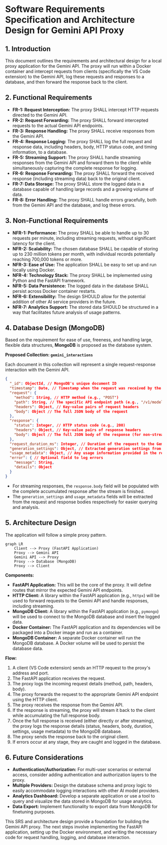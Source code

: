 # Software Requirements Specification and Architecture Design for Gemini API Proxy

## 1. Introduction

This document outlines the requirements and architectural design for a local proxy application for the Gemini API. The proxy will run within a Docker container and intercept requests from clients (specifically the VS Code extension) to the Gemini API, log these requests and responses to a database, and then forward the response back to the client.

## 2. Functional Requirements

*   **FR-1: Request Interception:** The proxy SHALL intercept HTTP requests directed to the Gemini API.
*   **FR-2: Request Forwarding:** The proxy SHALL forward intercepted requests to the actual Gemini API endpoints.
*   **FR-3: Response Handling:** The proxy SHALL receive responses from the Gemini API.
*   **FR-4: Response Logging:** The proxy SHALL log the full request and response data, including headers, body, HTTP status code, and timing information, to a database.
*   **FR-5: Streaming Support:** The proxy SHALL handle streaming responses from the Gemini API and forward them to the client while simultaneously capturing the complete response for logging.
*   **FR-6: Response Forwarding:** The proxy SHALL forward the received response (including streaming data) back to the original client.
*   **FR-7: Data Storage:** The proxy SHALL store the logged data in a database capable of handling large records and a growing volume of data.
*   **FR-8: Error Handling:** The proxy SHALL handle errors gracefully, both from the Gemini API and the database, and log these errors.

## 3. Non-Functional Requirements

*   **NFR-1: Performance:** The proxy SHALL be able to handle up to 30 requests per minute, including streaming requests, without significant latency for the client.
*   **NFR-2: Scalability:** The chosen database SHALL be capable of storing up to 230 million tokens per month, with individual records potentially reaching 700,000 tokens or more.
*   **NFR-3: Ease of Use:** The application SHALL be easy to set up and run locally using Docker.
*   **NFR-4: Technology Stack:** The proxy SHALL be implemented using Python and the FastAPI framework.
*   **NFR-5: Data Persistence:** The logged data in the database SHALL persist across Docker container restarts.
*   **NFR-6: Extensibility:** The design SHOULD allow for the potential addition of other AI service providers in the future.
*   **NFR-7: Analytics Support:** The stored data SHOULD be structured in a way that facilitates future analysis of usage patterns.

## 4. Database Design (MongoDB)

Based on the requirement for ease of use, freeness, and handling large, flexible data structures, **MongoDB** is proposed as the database system.

**Proposed Collection: `gemini_interactions`**

Each document in this collection will represent a single request-response interaction with the Gemini API.

```json
{
  "_id": ObjectId, // MongoDB's unique document ID
  "timestamp": Date, // Timestamp when the request was received by the proxy
  "request": {
    "method": String, // HTTP method (e.g., "POST")
    "path": String, // The specific API endpoint path (e.g., "/v1/models/gemini-pro:generateContent")
    "headers": Object, // Key-value pairs of request headers
    "body": Object // The full JSON body of the request
  },
  "response": {
    "status": Integer, // HTTP status code (e.g., 200)
    "headers": Object, // Key-value pairs of response headers
    "body": Object // The full JSON body of the response (for non-streaming) or the accumulated body (for streaming)
  },
  "request_duration_ms": Integer, // Duration of the request to the Gemini API in milliseconds
  "generation_settings": Object, // Extracted generation settings from the request body
  "usage_metadata": Object, // Any usage information provided in the response body
  "error": { // Optional field to log errors
    "message": String,
    "details": Object
  }
}
```

*   For streaming responses, the `response.body` field will be populated with the complete accumulated response after the stream is finished.
*   The `generation_settings` and `usage_metadata` fields will be extracted from the request and response bodies respectively for easier querying and analysis.

## 5. Architecture Design

The application will follow a simple proxy pattern.

```mermaid
graph LR
    Client --> Proxy (FastAPI Application)
    Proxy --> Gemini API
    Gemini API --> Proxy
    Proxy --> Database (MongoDB)
    Proxy --> Client
```

**Components:**

*   **FastAPI Application:** This will be the core of the proxy. It will define routes that mirror the expected Gemini API endpoints.
*   **HTTP Client:** A library within the FastAPI application (e.g., `httpx`) will be used to forward requests to the Gemini API and handle responses, including streaming.
*   **MongoDB Client:** A library within the FastAPI application (e.g., `pymongo`) will be used to connect to the MongoDB database and insert the logged data.
*   **Docker Container:** The FastAPI application and its dependencies will be packaged into a Docker image and run as a container.
*   **MongoDB Container:** A separate Docker container will run the MongoDB database. A Docker volume will be used to persist the database data.

**Flow:**

1.  A client (VS Code extension) sends an HTTP request to the proxy's address and port.
2.  The FastAPI application receives the request.
3.  The proxy logs the incoming request details (method, path, headers, body).
4.  The proxy forwards the request to the appropriate Gemini API endpoint using the HTTP client.
5.  The proxy receives the response from the Gemini API.
6.  If the response is streaming, the proxy will stream it back to the client while accumulating the full response body.
7.  Once the full response is received (either directly or after streaming), the proxy logs the response details (status, headers, body, duration, settings, usage metadata) to the MongoDB database.
8.  The proxy sends the response back to the original client.
9.  If errors occur at any stage, they are caught and logged in the database.

## 6. Future Considerations

*   **Authentication/Authorization:** For multi-user scenarios or external access, consider adding authentication and authorization layers to the proxy.
*   **Multiple Providers:** Design the database schema and proxy logic to easily accommodate logging interactions with other AI model providers.
*   **Analytics Dashboard:** Develop a separate application or use a tool to query and visualize the data stored in MongoDB for usage analytics.
*   **Data Export:** Implement functionality to export data from MongoDB for finetuning purposes.

This SRS and architecture design provide a foundation for building the Gemini API proxy. The next steps involve implementing the FastAPI application, setting up the Docker environment, and writing the necessary code for request handling, logging, and database interaction.
